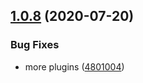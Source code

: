 ## [1.0.8](https://github.com/AndersDJohnson/test-semantic-release/compare/v1.0.7...v1.0.8) (2020-07-20)


### Bug Fixes

* more plugins ([4801004](https://github.com/AndersDJohnson/test-semantic-release/commit/48010047e42595f448f2ed4acf8015c49d49b5f4))
